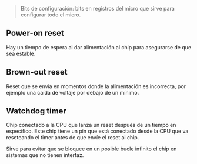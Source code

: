 
> Bits de configuración: bits en registros del micro que sirve para configurar todo el micro.

## Power-on reset

Hay un tiempo de espera al dar alimentación al chip para asegurarse de que sea estable.

## Brown-out reset

Reset que se envía en momentos donde la alimentación es incorrecta, por ejemplo una caída de voltaje por debajo de un mínimo.

## Watchdog timer

Chip conectado a la CPU que lanza un reset después de un tiempo en específico. Este chip tiene un pin que está conectado desde la CPU que va reseteando el timer antes de que envíe el reset al chip.

Sirve para evitar que se bloquee en un posible bucle infinito el chip en sistemas que no tienen interfaz.

